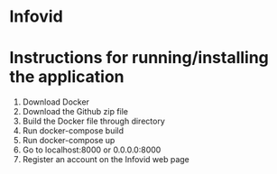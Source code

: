 # Infovid
# Instructions for running/installing the application 
1. Download Docker 
2. Download the Github zip file 
3. Build the Docker file through directory 
4. Run docker-compose build
5. Run docker-compose up
6. Go to localhost:8000 or 0.0.0.0:8000
7. Register an account on the Infovid web page
